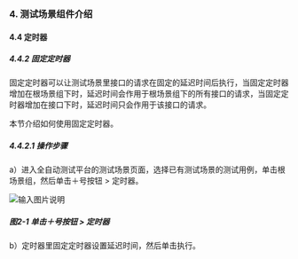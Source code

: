 ### 4. 测试场景组件介绍

#### 4.4 定时器

##### 4.4.2 固定定时器

固定定时器可以让测试场景里接口的请求在固定的延迟时间后执行，当固定定时器增加在根场景组下时，延迟时间会作用于根场景组下的所有接口的请求，当固定定时器增加在接口下时，延迟时间只会作用于该接口的请求。

本节介绍如何使用固定定时器。

##### 4.4.2.1 操作步骤

a）进入全自动测试平台的测试场景页面，选择已有测试场景的测试用例，单击根场景组，然后单击＋号按钮 > 定时器。

![输入图片说明](../../../images/SoFlu%E5%85%A8%E8%87%AA%E5%8A%A8%E6%B5%8B%E8%AF%95%E5%B9%B3%E5%8F%B0%E6%95%99%E7%A8%8B/4.%20%E6%B5%8B%E8%AF%95%E5%9C%BA%E6%99%AF%E7%BB%84%E4%BB%B6%E4%BB%8B%E7%BB%8D/4.%20%E5%AE%9A%E6%97%B6%E5%99%A8/2-1.png)

##### 图2-1 单击＋号按钮 > 定时器

b）定时器里固定定时器设置延迟时间，然后单击执行。
